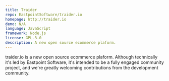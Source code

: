 ```yaml
---
title: Traider
repo: EastpointSoftware/traider.io
homepage: http://traider.io
demo: N/A
language: JavaScript
framework: Node.js
license: GPL-3.0
description: A new open source ecommerce plaform.
---
```


traider.io is a new open source ecommerce plaform. Although technically it's led by Eastpoint Software, it's intended to be a fully engaged community project, and we're greatly welcoming contributions from the development community.